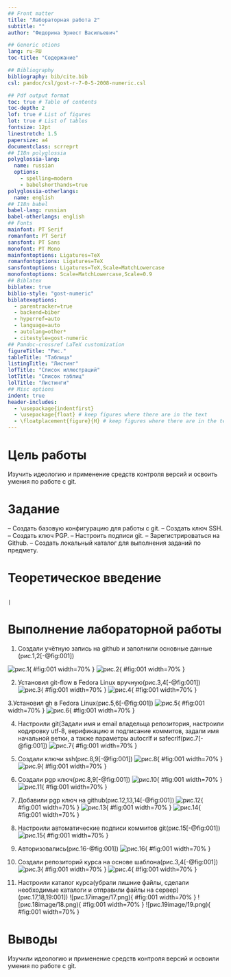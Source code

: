 ```yaml
---
## Front matter
title: "Лабораторная работа 2"
subtitle: ""
author: "Федорина Эрнест Васильевич"

## Generic otions
lang: ru-RU
toc-title: "Содержание"

## Bibliography
bibliography: bib/cite.bib
csl: pandoc/csl/gost-r-7-0-5-2008-numeric.csl

## Pdf output format
toc: true # Table of contents
toc-depth: 2
lof: true # List of figures
lot: true # List of tables
fontsize: 12pt
linestretch: 1.5
papersize: a4
documentclass: scrreprt
## I18n polyglossia
polyglossia-lang:
  name: russian
  options:
	- spelling=modern
	- babelshorthands=true
polyglossia-otherlangs:
  name: english
## I18n babel
babel-lang: russian
babel-otherlangs: english
## Fonts
mainfont: PT Serif
romanfont: PT Serif
sansfont: PT Sans
monofont: PT Mono
mainfontoptions: Ligatures=TeX
romanfontoptions: Ligatures=TeX
sansfontoptions: Ligatures=TeX,Scale=MatchLowercase
monofontoptions: Scale=MatchLowercase,Scale=0.9
## Biblatex
biblatex: true
biblio-style: "gost-numeric"
biblatexoptions:
  - parentracker=true
  - backend=biber
  - hyperref=auto
  - language=auto
  - autolang=other*
  - citestyle=gost-numeric
## Pandoc-crossref LaTeX customization
figureTitle: "Рис."
tableTitle: "Таблица"
listingTitle: "Листинг"
lofTitle: "Список иллюстраций"
lotTitle: "Список таблиц"
lolTitle: "Листинги"
## Misc options
indent: true
header-includes:
  - \usepackage{indentfirst}
  - \usepackage{float} # keep figures where there are in the text
  - \floatplacement{figure}{H} # keep figures where there are in the text
---
```


# Цель работы

Изучить идеологию и применение средств контроля версий и освоить умения по
работе с git.



# Задание

– Создать базовую конфигурацию для работы с git.
– Создать ключ SSH.
– Создать ключ PGP.
– Настроить подписи git.
– Зарегистрироваться на Github.
– Создать локальный каталог для выполнения заданий по предмету.

# Теоретическое введение
                                                                           |
# Выполнение лабораторной работы

1. Создали учётную запись на github и заполнили основные данные (рис.1,2[-@fig:001])

![рис.1](image/1.png){ #fig:001 width=70% }
![рис.2](image/2.png){ #fig:001 width=70% }

2. Установил git-flow в Fedora Linux вручную(рис.3,4[-@fig:001])
![рис.3](image/3.png){ #fig:001 width=70% }
![рис.4](image/4.png){ #fig:001 width=70% }

3.Установил gh в Fedora Linux(рис.5,6[-@fig:001])
![рис.5](image/5.png){ #fig:001 width=70% }
![рис.6](image/6.png){ #fig:001 width=70% }


4. Настроили git(Задали имя и email владельца репозитория, настроили
кодировку utf-8, верификацию и подписание коммитов, задали имя начальной
ветки, а также параметры autocrlf и safecrlf(рис.7[-@fig:001])
![рис.7](image/7.png){ #fig:001 width=70% }


5. Создали ключи ssh(рис.8,9[-@fig:001])
![рис.8](image/8.png){ #fig:001 width=70% }
![рис.9](image/9.png){ #fig:001 width=70% }



6. Создали pgp ключ(рис.8,9[-@fig:001])
![рис.10](image/10.png){ #fig:001 width=70% }
![рис.11](image/11.png){ #fig:001 width=70% }


7. Добавили pgp ключ на github(рис.12,13,14[-@fig:001])
![рис.12](image/12.png){ #fig:001 width=70% }
![рис.13](image/13.png){ #fig:001 width=70% }
![рис.14](image/14.png){ #fig:001 width=70% }


8. Настроили автоматические подписи коммитов git(рис.15[-@fig:001])
![рис.15](image/15.png){ #fig:001 width=70% }


9. Авторизовались(рис.16-@fig:001])
![рис.16](image/16png){ #fig:001 width=70% }


10. Создали репозиторий курса на основе шаблона(рис.3,4[-@fig:001])
![рис.3](image/3.png){ #fig:001 width=70% }
![рис.4](image/4.png){ #fig:001 width=70% }


11. Настроили каталог курса(убрали лишние файлы, сделали необходимые
каталоги и отправили файлы на сервер)(рис.17,18,19:001])
![рис.17image/17.png){ #fig:001 width=70% }
![рис.18image/18.png){ #fig:001 width=70% }
![рис.19image/19.png){ #fig:001 width=70% }

# Выводы

Изучили идеологию и применение средств контроля версий и освоили умения по
работе с git.
